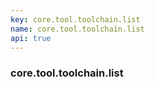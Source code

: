 ```yaml
---
key: core.tool.toolchain.list
name: core.tool.toolchain.list
api: true
---
```


### core.tool.toolchain.list
